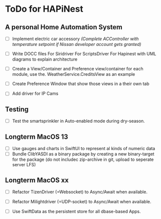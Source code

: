 # ToDo for HAPiNest
## A personal Home Automation System


- [ ]  Implement electric car accessory
_(Complete ACController with temperature setpoint if Nissan developer account gets granted)_

- [ ]  Write DOCC files 
For Siridriver
For ScriptsDriver
For Hapinest with UML diagrams to explain architecture

- [ ] Create a View/Container and Preference view/container for each module,
use the. WeatherService.CreditsView as an example
- [ ] Create Preference Window that show those views in a their own tab

- [ ] Add driver for IP Cams

## Testing
- [ ] Test the smartsprinkler in Auto-enabled mode during dry-season.

## Longterm MacOS 13
- [ ] Use gauges and charts in SwiftUI to represent al kinds of numeric data
- [ ] Bundle ClibYASDI as a binary package by creating a new binary-target for the package (do not includec zip-archive in git, upload to seperate server LFS)

## Longterm MacOS xx
- [ ] Refactor TizenDriver (=Websocket) to Async/Await when available.
- [ ] Refactor Milightdriver (=UDP-socket) to Async/Await when available.
- [ ] Use SwiftData as the persistent store for all dbase-based Apps.

